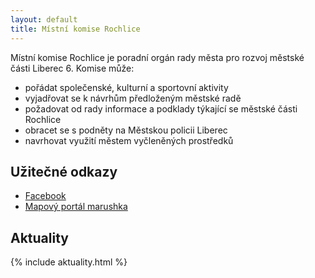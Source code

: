 ```yaml
---
layout: default
title: Místní komise Rochlice
---
```


Místní komise Rochlice je poradní orgán rady města pro rozvoj městské části
Liberec 6. Komise může:

* pořádat společenské, kulturní a sportovní aktivity
* vyjadřovat se k návrhům předloženým městské radě
* požadovat od rady informace a podklady týkající se městské části Rochlice
* obracet se s podněty na Městskou policii Liberec
* navrhovat využití městem vyčleněných prostředků

## Užitečné odkazy

* [Facebook](https://www.facebook.com/mkrochlice/)
* [Mapový portál marushka](https://marushkapub.liberec.cz/)

## Aktuality

{% include aktuality.html %}
